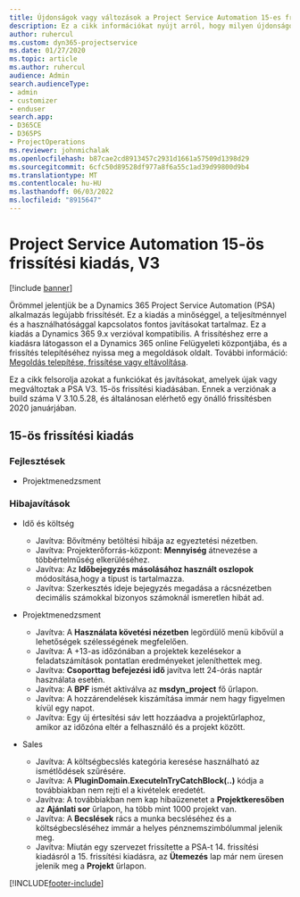 ```yaml
---
title: Újdonságok vagy változások a Project Service Automation 15-es frissítési kiadásának V3 változatában
description: Ez a cikk információkat nyújt arról, hogy milyen újdonságok és változások vannak a Project Service Automation 15-ös frissítési kiadásának V3 verziójában.
author: ruhercul
ms.custom: dyn365-projectservice
ms.date: 01/27/2020
ms.topic: article
ms.author: ruhercul
audience: Admin
search.audienceType:
- admin
- customizer
- enduser
search.app:
- D365CE
- D365PS
- ProjectOperations
ms.reviewer: johnmichalak
ms.openlocfilehash: b87cae2cd8913457c2931d1661a57509d1398d29
ms.sourcegitcommit: 6cfc50d89528df977a8f6a55c1ad39d99800d9b4
ms.translationtype: MT
ms.contentlocale: hu-HU
ms.lasthandoff: 06/03/2022
ms.locfileid: "8915647"
---
```

# <a name="project-service-automation-update-release-15-v3"></a>Project Service Automation 15-ös frissítési kiadás, V3

[!include [banner](../includes/psa-now-project-operations.md)]

Örömmel jelentjük be a Dynamics 365 Project Service Automation (PSA) alkalmazás legújabb frissítését. Ez a kiadás a minőséggel, a teljesítménnyel és a használhatósággal kapcsolatos fontos javításokat tartalmaz. Ez a kiadás a Dynamics 365 9.x verzióval kompatibilis. A frissítéshez erre a kiadásra látogasson el a Dynamics 365 online Felügyeleti központjába, és a frissítés telepítéséhez nyissa meg a megoldások oldalt. További információ: [Megoldás telepítése, frissítése vagy eltávolítása](/power-platform/admin/install-remove-preferred-solution).

Ez a cikk felsorolja azokat a funkciókat és javításokat, amelyek újak vagy megváltoztak a PSA V3. 15-ös frissítési kiadásában. Ennek a verziónak a build száma V 3.10.5.28, és általánosan elérhető egy önálló frissítésben 2020 januárjában.

## <a name="update-release-15"></a>15-ös frissítési kiadás 

### <a name="enhancements"></a>Fejlesztések

- Projektmenedzsment

### <a name="bug-fixes"></a>Hibajavítások

- Idő és költség

  - Javítva: Bővítmény betöltési hibája az egyeztetési nézetben.
  - Javítva: Projekterőforrás-központ: **Mennyiség** átnevezése a többértelműség elkerüléséhez.
  - Javítva: Az **Időbejegyzés másolásához használt oszlopok** módosítása,hogy a típust is tartalmazza.
  - Javítva: Szerkesztés ideje bejegyzés megadása a rácsnézetben decimális számokkal bizonyos számoknál ismeretlen hibát ad.

- Projektmenedzsment

  - Javítva: A **Használata követési nézetben** legördülő menü kibővül a lehetőségek szélességének megfelelően.
  - Javítva: A +13-as időzónában a projektek kezelésekor a feladatszámítások pontatlan eredményeket jeleníthettek meg.
  - Javítva: **Csoporttag befejezési idő** javítva lett 24-órás naptár használata esetén.
  - Javítva: A **BPF** ismét aktiválva az **msdyn_project** fő űrlapon.
  - Javítva: A hozzárendelések kiszámítása immár nem hagy figyelmen kívül egy napot.
  - Javítva: Egy új értesítési sáv lett hozzáadva a projektűrlaphoz, amikor az időzóna eltér a felhasználó és a projekt között.

- Sales

  - Javítva: A költségbecslés kategória keresése használható az ismétlődések szűrésére.
  - Javítva: A **PluginDomain.ExecuteInTryCatchBlock(..)** kódja a továbbiakban nem rejti el a kivételek eredetét.
  - Javítva: A továbbiakban nem kap hibaüzenetet a **Projektkeresőben** az **Ajánlati sor** űrlapon, ha több mint 1000 projekt van.
  - Javítva: A **Becslések** rács a munka becsléséhez és a költségbecsléséhez immár a helyes pénznemszimbólummal jelenik meg.
  - Javítva: Miután egy szervezet frissítette a PSA-t 14. frissítési kiadásról a 15. frissítési kiadásra, az **Ütemezés** lap már nem üresen jelenik meg a **Projekt** űrlapon.


[!INCLUDE[footer-include](../includes/footer-banner.md)]
